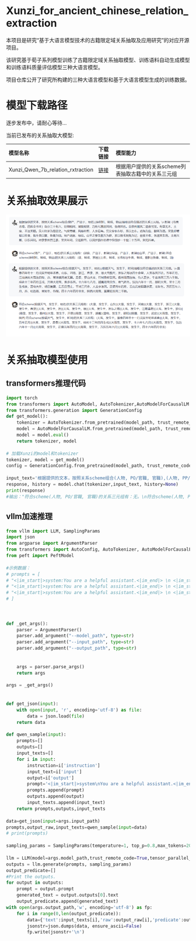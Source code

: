 # Xunzi_for_ancient_chinese_relation_extraction
本项目是研究“基于大语言模型技术的古籍限定域关系抽取及应用研究”的对应开源项目。

该研究基于荀子系列模型训练了古籍限定域关系抽取模型、训练语料自动生成模型和训练语料质量评估模型三种大语言模型。

项目仓库公开了研究所构建的三种大语言模型和基于大语言模型生成的训练数据。

# 模型下载路径
逐步发布中，请耐心等待...

当前已发布的关系抽取大模型:

| 模型名称                       | 下载链接                                                     |模型能力          |
| :----------------------------- | :----------------------------------------------------------- | :----------------|
|Xunzi_Qwen_7b_relation_rxtraction   | [链接](https://modelscope.cn/models/shenxin0925/Xunzi_Qwen_7b_relation_rxtraction) |根据用户提供的关系scheme列表抽取古籍中的关系三元组|



# 关系抽取效果展示
![index](./pic/pic1.png)

# 关系抽取模型使用
## transformers推理代码
```python
import torch
from transformers import AutoModel, AutoTokenizer,AutoModelForCausalLM
from transformers.generation import GenerationConfig
def get_model():
    tokenizer = AutoTokenizer.from_pretrained(model_path, trust_remote_code=True)
    model = AutoModelForCausalLM.from_pretrained(model_path, trust_remote_code=True).cuda()
    model = model.eval()
    return tokenizer, model

# 加载Xunzi的model和tokenizer
tokenizer, model = get_model()
config = GenerationConfig.from_pretrained(model_path, trust_remote_code=True, resume_download=True)

input_text='根据提供的文本，按照关系scheme组合(人物, PO/官職, 官職),(人物, PP/態度傾向/消極, 人物),(人物, PL/其他, 地点),(人物, PL/居, 地点),(人物代词, 態度傾向/消極, 人物)抽取出符合描述的关系三元组\n奏上，上令公卿列侯宗室集議，莫敢難，獨竇嬰爭之，由此與錯有卻。'
response, history = model.chat(tokenizer,input_text, history=None)
print(response)
#输出："符合scheme(人物, PO/官職, 官職)的关系三元组有：无。\n符合scheme(人物, PP/態度傾向/消極, 人物)的关系三元组有：(竇嬰, PP/態度傾向/消極, 錯)\n符合scheme(人物, PL/其他, 地点)的关系三元组有：无。\n符合scheme(人物, PL/居, 地点)的关系三元组有：无。\n符合scheme(人物代词, 態度傾向/消極, 人物)的关系三元组有：无。"
```

## vllm加速推理
```python
from vllm import LLM, SamplingParams
import json
from argparse import ArgumentParser
from transformers import AutoConfig, AutoTokenizer, AutoModelForCausalLM, TextIteratorStreamer, GenerationConfig
from peft import PeftModel

#示例数据：
# prompts = [
# "<|im_start|>system:You are a helpful assistant.<|im_end|> \n <|im_start|>user:根据提供的文本，按照关系scheme(人物名, 隶属于, 人物名)抽取出符合描述的关系三元组\n布收其使，上其书。术怒，攻布，为布所破。秋九月，术侵陈，公东征之。术闻公自来，弃军走，留其将桥蕤、李丰、梁纲、乐就 <|im_end|>\n <|im_start|>assistant:",
# "<|im_start|>system:You are a helpful assistant.<|im_end|> \n <|im_start|>user:根据提供的文本，按照关系scheme(人物名, 任职, 官职名)抽取出符合描述的关系三元组\n其后十六年而秦灭赵。其后二十馀年，高帝过赵，问“乐毅有后世乎”对曰“有乐叔”高帝封之乐卿，号曰华成君。华成君，乐毅之孙也 <|im_start|>assistant:",
# "<|im_start|>system:You are a helpful assistant.<|im_end|> \n <|im_start|>user:根据提供的文本，按照关系scheme(人物名, 位于, 地名)抽取出符合描述的关系三元组\n齐人茅焦说秦王曰“秦方以天下为事，而大王有迁母太后之名，恐诸侯闻之，由此倍秦也”秦王乃迎太后於雍而入咸阳，复居甘泉宫。 <|im_end|>\n <|im_start|>assistant:"
# ]



def _get_args():
    parser = ArgumentParser()
    parser.add_argument("--model_path", type=str)
    parser.add_argument("--input_path", type=str)
    parser.add_argument("--output_path", type=str)


    args = parser.parse_args()
    return args

args = _get_args()


def get_json(input):
    with open(input, 'r', encoding='utf-8') as file:
        data = json.load(file)
    return data    

def qwen_sample(input):
    prompts=[]
    outputs=[]
    input_texts=[]
    for i in input:
        instruction=i['instruction']
        input_text=i['input']
        output=i['output']
        prompt='<|im_start|>system\nYou are a helpful assistant.<|im_end|>\n<|im_start|>user\n{}\n{}<|im_end|>\n<|im_start|>assistant\n'.format(instruction,input_text)    
        prompts.append(prompt)
        outputs.append(output)
        input_texts.append(input_text)
    return prompts,outputs,input_texts
    
data=get_json(input=args.input_path)
prompts,output_raw,input_texts=qwen_sample(input=data)
# print(prompts)

sampling_params = SamplingParams(temperature=1, top_p=0.8,max_tokens=2048,stop=["<|endoftext|>"])

llm = LLM(model=args.model_path,trust_remote_code=True,tensor_parallel_size=1)
outputs = llm.generate(prompts, sampling_params)
output_predicate=[]
#Print the outputs.
for output in outputs:
    prompt = output.prompt
    generated_text = output.outputs[0].text
    output_predicate.append(generated_text)
with open(args.output_path,'w', encoding='utf-8') as fp:
    for i in range(0,len(output_predicate)):
        data={'text':input_texts[i],'raw':output_raw[i],'predicate':output_predicate[i]}
        jsonstr=json.dumps(data, ensure_ascii=False)
        fp.write(jsonstr+'\n')
```
